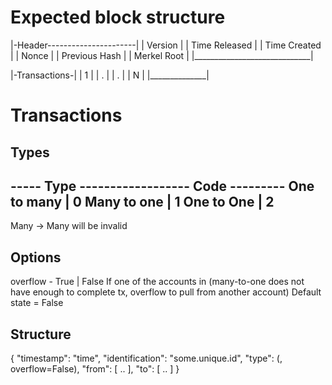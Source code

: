 # Expected block structure 

|-Header----------------------|
|   Version                   |
|   Time Released             |
|   Time Created              |
|   Nonce                     |
|   Previous Hash             |
|   Merkel Root               |
|_____________________________|

|-Transactions-|
| 1            |
| .            |
| .            |
| N            |
|______________|


# Transactions 

## Types

----- Type ------------------ Code ---------
    One to many     |           0
    Many to one     |           1
    One to One      |           2
--------------------------------------------

Many -> Many will be invalid

## Options

overflow - True | False
    If one of the accounts in (many-to-one does not have enough to complete tx, overflow to pull from another account)
    Default state = False

## Structure

{
    "timestamp": "time",
    "identification": "some.unique.id",
    "type": (<type>, overflow=False),
    "from": [<from> .. <fromN>],
    "to": [<to> .. <toN>]
}